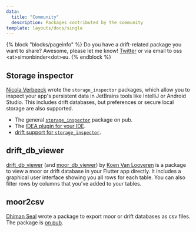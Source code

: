 ```yaml
---
data:
  title: "Community"
  description: Packages contributed by the community
template: layouts/docs/single
---
```


{% block "blocks/pageinfo" %}
Do you have a drift-related package you want to share? Awesome, please let me know!
[Twitter](https://twitter.com/dersimolus) or via email to oss &lt;at&gt;simonbinder&lt;dot&gt;eu.
{% endblock %}

## Storage inspector

[Nicola Verbeeck](https://github.com/NicolaVerbeeck) wrote the `storage_inspector` packages, which
allow you to inspect your app's persistent data in JetBrains tools like IntelliJ or Android Studio.
This includes drift databases, but preferences or secure local storage are also supported.

- The general [`storage_inspector`](https://pub.dev/packages/storage_inspector) package on pub.
- The [IDEA plugin for your IDE](https://plugins.jetbrains.com/plugin/18231-local-storage-inspector).
- [drift support for `storage_inspector`](https://pub.dev/packages/drift_local_storage_inspector).

## drift_db_viewer

[drift_db_viewer](https://pub.dev/packages/drift_db_viewer) (and [moor_db_viewer](https://pub.dev/packages/moor_db_viewer)) by [Koen Van Looveren](https://github.com/vanlooverenkoen)
is a package to view a moor or drift database in your Flutter app directly.
It includes a graphical user interface showing you all rows for each table. You can also filter
rows by columns that you've added to your tables.

## moor2csv

[Dhiman Seal](https://github.com/Dhi13man) wrote a package to export moor or drift databases as csv files.
The package is [on pub](https://pub.dev/packages/moor2csv).
